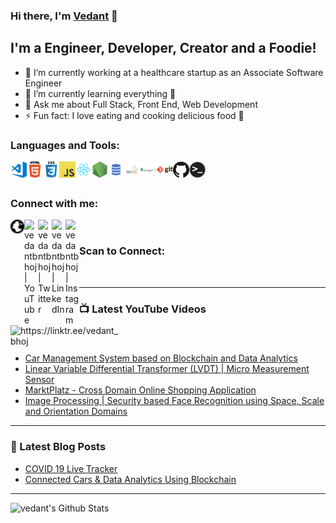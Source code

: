 ### Hi there, I'm [Vedant][website] 👋

## I'm a Engineer, Developer, Creator and a Foodie!
- 🔭 I’m currently working at a healthcare startup as an Associate Software Engineer
- 🌱 I’m currently learning everything 🤣
- 💬 Ask me about Full Stack, Front End, Web Development
- ⚡ Fun fact: I love eating and cooking delicious food 🍜

### Languages and Tools:

<img align="left" alt="Visual Studio Code" width="26px" src="https://raw.githubusercontent.com/github/explore/80688e429a7d4ef2fca1e82350fe8e3517d3494d/topics/visual-studio-code/visual-studio-code.png" />
<img align="left" alt="HTML5" width="26px" src="https://raw.githubusercontent.com/github/explore/80688e429a7d4ef2fca1e82350fe8e3517d3494d/topics/html/html.png" />
<img align="left" alt="CSS3" width="26px" src="https://raw.githubusercontent.com/github/explore/80688e429a7d4ef2fca1e82350fe8e3517d3494d/topics/css/css.png" />
<img align="left" alt="JavaScript" width="26px" src="https://raw.githubusercontent.com/github/explore/80688e429a7d4ef2fca1e82350fe8e3517d3494d/topics/javascript/javascript.png" />
<img align="left" alt="React" width="26px" src="https://raw.githubusercontent.com/github/explore/80688e429a7d4ef2fca1e82350fe8e3517d3494d/topics/react/react.png" />
<img align="left" alt="Node.js" width="26px" src="https://raw.githubusercontent.com/github/explore/80688e429a7d4ef2fca1e82350fe8e3517d3494d/topics/nodejs/nodejs.png" />
<img align="left" alt="SQL" width="26px" src="https://raw.githubusercontent.com/github/explore/80688e429a7d4ef2fca1e82350fe8e3517d3494d/topics/sql/sql.png" />
<img align="left" alt="MySQL" width="26px" src="https://raw.githubusercontent.com/github/explore/80688e429a7d4ef2fca1e82350fe8e3517d3494d/topics/mysql/mysql.png" />
<img align="left" alt="MongoDB" width="26px" src="https://raw.githubusercontent.com/github/explore/80688e429a7d4ef2fca1e82350fe8e3517d3494d/topics/mongodb/mongodb.png" />
<img align="left" alt="Git" width="26px" src="https://raw.githubusercontent.com/github/explore/80688e429a7d4ef2fca1e82350fe8e3517d3494d/topics/git/git.png" />
<img align="left" alt="GitHub" width="26px" src="https://raw.githubusercontent.com/github/explore/78df643247d429f6cc873026c0622819ad797942/topics/github/github.png" />
<img align="left" alt="HTML5" width="26px" src="https://raw.githubusercontent.com/github/explore/80688e429a7d4ef2fca1e82350fe8e3517d3494d/topics/terminal/terminal.png" />

<br />
<br />

### Connect with me:

[<img align="left" alt="vedantbhoj.com" width="22px" src="https://raw.githubusercontent.com/iconic/open-iconic/master/svg/globe.svg" />][website]
[<img align="left" alt="vedantbhoj | YouTube" width="22px" src="https://cdn.jsdelivr.net/npm/simple-icons@v3/icons/youtube.svg" />][youtube]
[<img align="left" alt="vedantbhoj | Twitter" width="22px" src="https://cdn.jsdelivr.net/npm/simple-icons@v3/icons/twitter.svg" />][twitter]
[<img align="left" alt="vedantbhoj | LinkedIn" width="22px" src="https://cdn.jsdelivr.net/npm/simple-icons@v3/icons/linkedin.svg" />][linkedin]
[<img align="left" alt="vedantbhoj | Instagram" width="22px" src="https://cdn.jsdelivr.net/npm/simple-icons@v3/icons/instagram.svg" />][instagram]

<br/>

### Scan to Connect:

<img align="left" alt="https://linktr.ee/vedant_bhoj" style="padding-right: 100%;padding-bottom: 2%;" width="180px" src="https://github.com/vedantbhoj/vedantbhoj/blob/master/linktree_vedant_bhoj.png" />
<br/>

---

### 📺 Latest YouTube Videos
<!-- YOUTUBE:START -->
- [Car Management System based on Blockchain and Data Analytics](https://www.youtube.com/watch?v=EmloBPuF9ss)
- [Linear Variable Differential Transformer (LVDT) | Micro Measurement Sensor](https://www.youtube.com/watch?v=okFGslv-gCQ)
- [MarktPlatz - Cross Domain Online Shopping Application](https://www.youtube.com/watch?v=dT2U4Y_pgFk)
- [Image Processing | Security based Face Recognition using Space, Scale and Orientation Domains](https://www.youtube.com/watch?v=ijZ7sdxD0Xo)
<!-- YOUTUBE:END -->

---

### 📕 Latest Blog Posts
<!-- BLOG-POST-LIST:START -->
- [COVID 19 Live Tracker](https://vedantbhoj.com/blogs/2020/05/04/covid-19-live-tracker/)
- [Connected Cars & Data Analytics Using Blockchain](https://vedantbhoj.com/blogs/2019/08/28/connected-cars-data-analytics-using-blockchain/)
<!-- BLOG-POST-LIST:END -->

---

<img align="left" alt="vedant's Github Stats" src="https://github-readme-stats.codestackr.vercel.app/api?username=vedantbhoj&show_icons=true&hide_border=true" />

[website]: https://vedantbhoj.com
[twitter]: https://twitter.com/28_vedant
[youtube]: https://www.youtube.com/channel/UCcHcNTnEa-y-IeXqT5q8JrA
[instagram]: https://www.instagram.com/vedant.bhoj
[linkedin]: https://www.linkedin.com/in/vedantbhoj/
[linktree]: https://linktr.ee/vedant_bhoj
